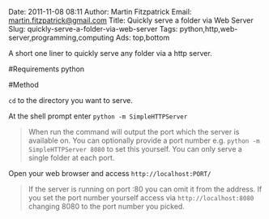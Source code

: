 Date: 2011-11-08 08:11
Author: Martin Fitzpatrick
Email: martin.fitzpatrick@gmail.com
Title: Quickly serve a folder via Web Server
Slug: quickly-serve-a-folder-via-web-server
Tags: python,http,web-server,programming,computing
Ads: top,bottom

A short one liner to quickly serve any folder via a http server.

<!-- PELICAN_END_SUMMARY -->



#Requirements
python

#Method

`cd` to the directory you want to serve.



At the shell prompt enter `python -m SimpleHTTPServer`


>When run the command will output the port which the server is available on. You can optionally provide a port number e.g. `python -m SimpleHTTPServer 8080` to set this yourself. You can only serve a single folder at each port.


Open your web browser and access `http://localhost:PORT/`


>If the server is running on port :80 you can omit it from the address. If you set the port number yourself access via `http://localhost:8080` changing 8080 to the port number you picked.






